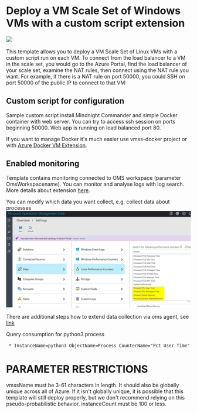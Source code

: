 # Deploy a VM Scale Set of Windows VMs with a custom script extension

<a href="https://portal.azure.com/#create/Microsoft.Template/uri/https%3A%2F%2Fraw.githubusercontent.com%2Fjjindrich%2Fazure-templates%2Fmaster%2Fvmss-custom-script-linux%2Fazuredeploy.json" target="_blank">
    <img src="http://azuredeploy.net/deploybutton.png"/>
</a>

This template allows you to deploy a VM Scale Set of Linux VMs with a custom script run on each VM. To connect from the load balancer to a VM in the scale set, you would go to the Azure Portal, find the load balancer of your scale set, examine the NAT rules, then connect using the NAT rule you want. For example, if there is a NAT rule on port 50000, you could SSH on port 50000 of the public IP to connect to that VM:

## Custom script for configuration
Sample custom script install Mindnight Commander and simple Docker container with web server.
You can try to access ssh session on ports beginning 50000. Web app is running on load balanced port 80.

If you want to manage Docker it's much easier use vmss-docker project or with <a href="https://docs.microsoft.com/en-us/azure/virtual-machines/linux/dockerextension">Azure Docker VM Extension</a>.

## Enabled monitoring
Template contains monitoring connected to OMS workspace (parameter OmsWorkspacename). You can monitor and analyse logs with log search.
More details about extension <a href="https://docs.microsoft.com/en-us/azure/log-analytics/log-analytics-azure-vm-extension">here</a>.

You can modify which data you want collect, e.g. collect data about processes
![OMS data config](media/oms-config-data.jpg)

There are additional steps how to extend data collection via oms agent, see <a href="https://tomaskubica.cz/oms-jak-merit-vykon-cehokoli-v-linuxu/">link</a>

Query consumption for python3 process
``` 
 * InstanceName=python3 ObjectName=Process CounterName="Pct User Time"
```

PARAMETER RESTRICTIONS
======================

vmssName must be 3-61 characters in length. It should also be globally unique across all of Azure. If it isn't globally unique, it is possible that this template will still deploy properly, but we don't recommend relying on this pseudo-probabilistic behavior.
instanceCount must be 100 or less.